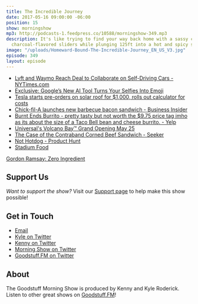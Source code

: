 ```yaml
---
title: The Incredible Journey
date: 2017-05-16 09:00:00 -06:00
position: 15
show: morningshow
mp3: http://podcasts-1.feedpress.co/10588/morningshow-349.mp3
description: It's like trying to find your way back home with a sassy cat while eating
  charcoal-flavored sliders while plunging 125ft into a hot and spicy soup.
image: "/uploads/Homeward-Bound-The-Incredible-Journey_EN_US_V3.jpg"
episode: 349
layout: episode
---
```


* [Lyft and Waymo Reach Deal to Collaborate on Self-Driving Cars - NYTimes.com](https://mobile.nytimes.com/2017/05/14/technology/lyft-waymo-self-driving-cars.html?_r=0&re)
* [Exclusive: Google’s New AI Tool Turns Your Selfies Into Emoji](https://www.fastcodesign.com/90124964/exclusive-new-google-tool-uses-ai-to-create-custom-e)
* [Tesla starts pre-orders on solar roof for $1,000, rolls out calculator for costs](https://arstechnica.com/cars/2017/05/tesla-starts-pre-orders-on-solar-roof-for-1000-rolls-out-calculator-for-costs/)
* [Chick-fil-A launches new barbecue bacon sandwich - Business Insider](http://www.businessinsider.com/chick-fil-a-launches-new-barbecue-bacon-sandwich-2017-5)
* [Burnt Ends Burrito - pretty tasty but not worth the $9.75 price tag imho as its about the size of a Taco Bell bean and cheese burrito. - Yelp](https://www.yelp.com/biz_photos/bravo-farms-kettleman-city?select=am2o99tyJSaxntEk_36L2w)
* [Universal's Volcano Bay™ Grand Opening May 25](https://www.universalorlando.com/web/en/us/theme-parks/volcano-bay/index.html#rides-attractions)
* [The Case of the Contraband Corned Beef Sandwich - Seeker](https://www.seeker.com/the-case-of-the-contraband-corned-beef-sandwich-1765022908.html)
* [Not Hotdog - Product Hunt](https://www.producthunt.com/posts/not-hotdog)
* [Stadium Food](http://www.ocregister.com/wp-content/uploads/2017/04/angelsfood_icecream.jpg?w=780)

[Gordon Ramsay: Zero Ingredient](https://www.youtube.com/watch?v=B68Fw7PUmFw)

## Support Us
*Want to support the show?* Visit our [Support page](https://goodstuff.fm/support) to help make this show possible!

## Get in Touch
* [Email](mailto:kyle@goodstuff.fm)
* [Kyle on Twitter](http://twitter.com/dogburps)
* [Kenny on Twitter](http://twitter.com/pizzarobotics)
* [Morning Show on Twitter](http://twitter.com/morningshowam)
* [Goodstuff.FM on Twitter](http://twitter.com/goodstufffm)

## About
The Goodstuff Morning Show is produced by Kenny and Kyle Roderick. Listen to other great shows on [Goodstuff.FM](http://goodstuff.fm/shows)!